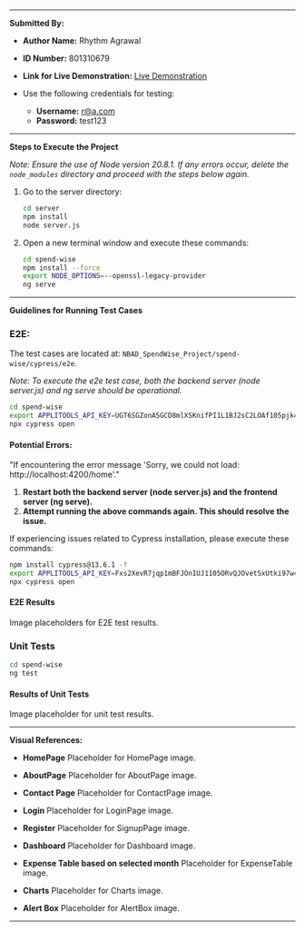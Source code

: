 <br>

---

**Submitted By:**

- **Author Name:** Rhythm Agrawal
- **ID Number:** 801310679

- **Link for Live Demonstration:** [Live Demonstration]()

- Use the following credentials for testing:
  - **Username:** r@a.com
  - **Password:** test123

---

**Steps to Execute the Project**

_Note: Ensure the use of Node version 20.8.1. If any errors occur, delete the `node_modules` directory and proceed with the steps below again._

1. Go to the server directory:

   ```bash
   cd server
   npm install
   node server.js
   ```

2. Open a new terminal window and execute these commands:
   ```bash
   cd spend-wise
   npm install --force
   export NODE_OPTIONS=--openssl-legacy-provider
   ng serve
   ```

---

**Guidelines for Running Test Cases**

### E2E:

The test cases are located at:
`NBAD_SpendWise_Project/spend-wise/cypress/e2e`.

_Note: To execute the e2e test case, both the backend server (node server.js) and ng serve should be operational._

```bash
cd spend-wise
export APPLITOOLS_API_KEY=UGT6SGZonA5GCD8mlXSKnifPI1L1BJ2sC2LOAf105pjk4110
npx cypress open
```

#### Potential Errors:

"If encountering the error message 'Sorry, we could not load: http://localhost:4200/home'."

1. **Restart both the backend server (node server.js) and the frontend server (ng serve).**
2. **Attempt running the above commands again. This should resolve the issue.**

If experiencing issues related to Cypress installation, please execute these commands:

```bash
npm install cypress@13.6.1 -f
export APPLITOOLS_API_KEY=Fxs2XevR7jqp1mBFJOnIUJ1105ORvQJOvetSxUtki97w4110
npx cypress open
```

#### E2E Results

Image placeholders for E2E test results.

### Unit Tests

```bash
cd spend-wise
ng test
```

#### Results of Unit Tests

Image placeholder for unit test results.

---

**Visual References:**

- **HomePage**
  Placeholder for HomePage image.

- **AboutPage**
  Placeholder for AboutPage image.

- **Contact Page**
  Placeholder for ContactPage image.

- **Login**
  Placeholder for LoginPage image.

- **Register**
  Placeholder for SignupPage image.

- **Dashboard**
  Placeholder for Dashboard image.

- **Expense Table based on selected month**
  Placeholder for ExpenseTable image.

- **Charts**
  Placeholder for Charts image.

- **Alert Box**
  Placeholder for AlertBox image.

---
